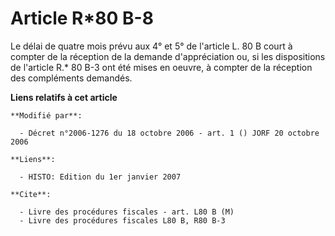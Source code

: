 # Article R*80 B-8

Le délai de quatre mois prévu aux 4° et 5° de l'article L. 80 B court à compter de la réception de la demande d'appréciation
ou, si les dispositions de l'article R.* 80 B-3 ont été mises en oeuvre, à compter de la réception des compléments demandés.

**Liens relatifs à cet article**

	**Modifié par**:

	  - Décret n°2006-1276 du 18 octobre 2006 - art. 1 () JORF 20 octobre 2006

	**Liens**:

	  - HISTO: Edition du 1er janvier 2007

	**Cite**:

	  - Livre des procédures fiscales - art. L80 B (M)
	  - Livre des procédures fiscales L80 B, R80 B-3
